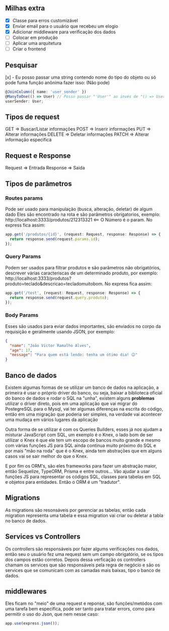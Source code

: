 ## Milhas extra
- [x] Classe para erros customizável
- [x] Enviar email para o usuário que recebeu um elogio
- [x] Adicionar middleware para verificação dos dados
- [ ] Colocar em produção
- [ ] Aplicar uma arquitetura
- [ ] Criar o frontend

## Pesquisar
[x] - Eu posso passar uma string contendo nome do tipo do objeto ou só pode fuma função anônima fazer isso: (Não pode)
```ts
@JoinColumn({ name: 'user_sender' })
@ManyToOne(() => User) // Posso passar "'User'" ao invés de "() => User"
userSender: User;
```

## Tipos de request

GET    => Buscar/Listar informações
POST   => Inserir informações
PUT    => Alterar informações
DELETE => Deletar informações
PATCH  => Alterar informação especifica

## Request e Response

Request  => Entrada 
Response => Saida

## Tipos de parâmetros

### Routes params  
Pode ser usado para manipulação (busca, alteração, deletar) de algum dado
Eles são encontrado na rota e são parâmetros obrigatorios, exemplo: http://localhost:3333/produtos/212313321 <== O Número é o param. No express fica assim:

```ts
app.get('/produtos/{id}', (request: Request, response: Response) => {
  return response.send(request.params.id);
});
```

### Query Params
Podem ser usados para filtrar produtos e são parâmetros não obrigatórios, descrever várias caracteriscas de um determinado produto, por exemplo: http://localhost:3333/produtos?produto=teclado&descricao=tecladomuitobom.
No express fica assim:

```ts
app.get('/test', (request: Request, response: Response) => {
  return response.send(request.query.produto);
});
```

### Body Params
Esses são usados para eviar dados importantes, são enviados no corpo da requisição e geralmente usando JSON, por exemplo: <br/>

```json
{
  "name": "João Victor Ramalho Alves",
  "age": 17,
  "message": "Para quem está lendo: tenha um ótimo dia! 😉"
}
```

## Banco de dados
Existem algumas formas de se utilizar um banco de dados na aplicação, a primeira é usar o próprio driver do banco, ou seja, baixar a biblioteca oficial do banco de dados e rodar o SQL na "unha", existem alguns **problemas** utilizar o driver direto, pois em uma aplicação que vai migrar do PostegreSQL para o Mysql, vai ter algumas diferenças na escrita do código, então em uma migração que poderia ser simples, na verdade vai acontecer uma mudaça em vários lugares da aplicação<br/>

Outra forma de se utilizar é com os Queries Builders, esses já nos ajudam a misturar JavaScript com SQL, um exemplo é o Knex, o lado bom de ser utilizar o Knex é que ele tem um escopo de bancos muito grande e mesmo com várias funções JS para SQL ainda continua muito próximo do SQL e por mais "mão na roda" que é o Knex, ainda tem abstrações que em alguns casos vai se sair melhor do que o Knex. <br/>

E por fim os ORM's, são eles frameworks para fazer um abstração maior, então Sequelize, TypeORM, Prisma e entre outros... Vão ajudar a usar funções JS para representar os códigos SQL, classes para tabelas em SQL e objetos para entidades. Então o ORM é um "tradutor".

## Migrations
As migrations são resonsáveis por gerenciar as tabelas, então cada migration representa uma tabela e essa migration vai criar ou deletar a tabla no banco de dados.

## Services vs Controllers
Os controllers são responsáveis por fazer algums verificações nos dados, então seu o usuário fez uma request sem um campo obrigatório, se os tipos dos campos estão corretos. Depois dessa verficação os controllers chamam os services que são responsáveis pela regra de negócio e são os services que se comunicam com as camadas mais baixas, tipo o banco de dados.

## middlewares
Eles ficam no "meio" de uma request e reponse, são funções/metódos com uma tarefa bem especifica, pode ser tanto para tratar errors, como para permitir o uso do Json, que nem nesse caso:

```ts
app.use(express.json());
```
